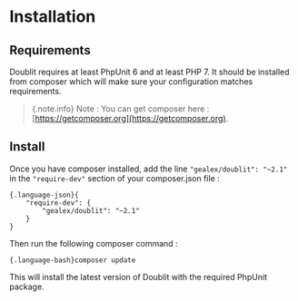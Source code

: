 # Installation
 
## Requirements
Doublit requires at least PhpUnit 6 and at least PHP 7. It should be installed from composer which will make sure your configuration matches requirements.
 > {.note.info} Note : You can get composer here : [https://getcomposer.org](https://getcomposer.org).
        
## Install
Once you have composer installed, add the line `"gealex/doublit": "~2.1"` in the `"require-dev"` section of your composer.json file :

    {.language-json}{
        "require-dev": {
            "gealex/doublit": "~2.1"
        }
    }

Then run the following composer command :

    {.language-bash}composer update
        
This will install the latest version of Doublit with the required PhpUnit package.

